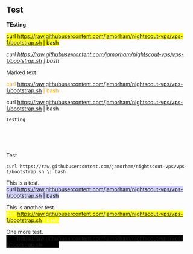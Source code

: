 ## Test  
  
**TEsting**  
  
<mark>curl https://raw.githubusercontent.com/jamorham/nightscout-vps/vps-1/bootstrap.sh | bash</mark>  
  
*curl https://raw.githubusercontent.com/jamorham/nightscout-vps/vps-1/bootstrap.sh \| bash*  
  
<span style="background-color: #4F4F4F color: #fFfFfF">Marked text</span>   
  
<span style="color:orange">curl https://raw.githubusercontent.com/jamorham/nightscout-vps/vps-1/bootstrap.sh | bash</span>  
  
<span style="backgroun-color:orange"> curl https://raw.githubusercontent.com/jamorham/nightscout-vps/vps-1/bootstrap.sh | bash </span>  
  
```
Testing
```
  
<br/>    
<br/>   
<br/>   
  
  
Test  
  
```
curl https://raw.githubusercontent.com/jamorham/nightscout-vps/vps-1/bootstrap.sh \| bash
```  
  
This is a test.    
<mark style="background-color: #cFcFff"> curl https://raw.githubusercontent.com/jamorham/nightscout-vps/vps-1/bootstrap.sh | bash </mark>  
  
This is another test.    
<mark style="color: #fFfFff"> curl https://raw.githubusercontent.com/jamorham/nightscout-vps/vps-1/bootstrap.sh | bash </mark>  
  
One more test.    
<mark style="background-color: #000000"> curl https://raw.githubusercontent.com/jamorham/nightscout-vps/vps-1/bootstrap.sh | bash </mark>   
  
